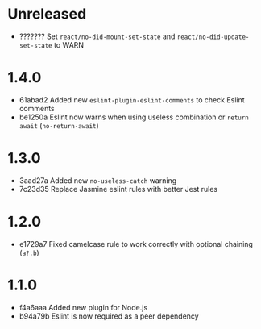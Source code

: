 # Unreleased

- ??????? Set `react/no-did-mount-set-state` and `react/no-did-update-set-state` to WARN

# 1.4.0
- 61abad2 Added new `eslint-plugin-eslint-comments` to check Eslint comments
- be1250a Eslint now warns when using useless combination or `return await` (`no-return-await`)

# 1.3.0
- 3aad27a Added new `no-useless-catch` warning
- 7c23d35 Replace Jasmine eslint rules with better Jest rules

# 1.2.0
- e1729a7 Fixed camelcase rule to work correctly with optional chaining (`a?.b`)

# 1.1.0
- f4a6aaa Added new plugin for Node.js
- b94a79b Eslint is now required as a peer dependency
